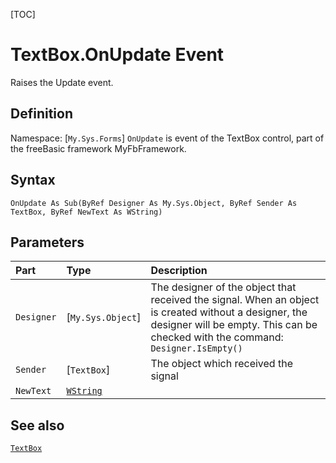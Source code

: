 [TOC]
# TextBox.OnUpdate Event
Raises the Update event.
## Definition
Namespace: [`My.Sys.Forms`]
`OnUpdate` is event of the TextBox control, part of the freeBasic framework MyFbFramework.
## Syntax
```freeBasic
OnUpdate As Sub(ByRef Designer As My.Sys.Object, ByRef Sender As TextBox, ByRef NewText As WString)
```

## Parameters

|Part|Type|Description|
| :------------ | :------------ | :------------ |
|`Designer`|[`My.Sys.Object`]|The designer of the object that received the signal. When an object is created without a designer, the designer will be empty. This can be checked with the command: `Designer.IsEmpty()`|
|`Sender`|[`TextBox`]|The object which received the signal|
|`NewText`|[`WString`]("https://www.freebasic.net/wiki/KeyPgWString")||

## See also
[`TextBox`](TextBox.md)
